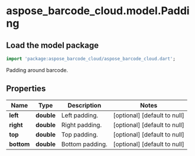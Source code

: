# aspose_barcode_cloud.model.Padding

## Load the model package

```dart
import 'package:aspose_barcode_cloud/aspose_barcode_cloud.dart';
```
Padding around barcode.

## Properties

Name | Type | Description | Notes
---- | ---- | ----------- | -----
**left** | **double** | Left padding. | [optional] [default to null]
**right** | **double** | Right padding. | [optional] [default to null]
**top** | **double** | Top padding. | [optional] [default to null]
**bottom** | **double** | Bottom padding. | [optional] [default to null]

